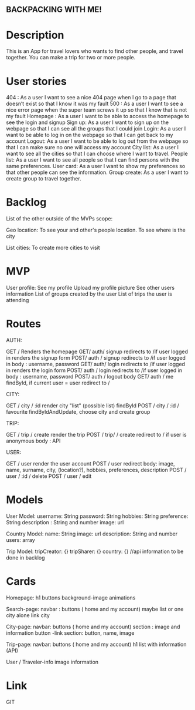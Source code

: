 ## BACKPACKING WITH ME!

# Description

This is an App for travel lovers who wants to find other people, and travel together. You can make a trip for two or more people.

# User stories

404 : As a user I want to see a nice 404 page when I go to a page that doesn’t exist so that I know it was my fault
500 : As a user I want to see a nice error page when the super team screws it up so that I know that is not my fault
Homepage : As a user I want to be able to access the homepage to see the login and signup
Sign up: As a user I want to sign up on the webpage so that I can see all the groups that I could join
Login: As a user I want to be able to log in on the webpage so that I can get back to my account
Logout: As a user I want to be able to log out from the webpage so that I can make sure no one will access my account
City list: As a user I want to see all the cities so that I can choose where I want to travel.
People list: As a user I want to see all people so that I can find persons with the same preferences.
User card: As a user I want to show my preferences so that other people can see the information.
Group create: As a user I want to create group to travel together.

# Backlog

List of the other outside of the MVPs scope:

Geo location:
To see your and other's people location.
To see where is the city

List cities:
To create more cities to visit

# MVP

User profile:
See my profile
Upload my profile picture
See other users information
List of groups created by the user
List of trips the user is attending

# Routes

AUTH:

GET / Renders the homepage
GET/ auth/ signup
    redirects to /if user logged in
    renders the signup form
POST/ auth / signup
    redirects to /if user logged in
    body : username, password
GET/ auth/ login
    redirects to /if user logged in
    renders the login form
POST/ auth / login
    redirects to /if user logged in
    body : username, password
POST/ auth / logout
    body 
GET/ auth / me
    findById, if current user = user redirect  to /

CITY:

GET / city / :id
    render city "list" (possible list)
    findById
POST / city / :id / favourite
    findByIdAndUpdate, choose city and create group

TRIP:

GET / trip / create
    render the trip
POST / trip/ / create
    redirect to / if user is anonymous
    body : API

USER:

GET / user
    render the user account
POST / user
    redirect 
    body: image, name, surname, city, (location?), hobbies, preferences, description
POST / user / :id / delete
POST / user / edit


# Models

User Model:
    username: String
    password: String
    hobbies: String
    preference: String
    description : String and number
    image: url

Country Model: 
    name: String
    image: url
    description: String and number
    users: array

Trip Model: 
    tripCreator: {}
    tripSharer: {}
    country: {}
    //api information to be done in backlog


# Cards
Homepage:
    h1
    buttons
    background-image
    animations

Search-page:
    navbar : buttons ( home and my account)
    maybe list or one city alone
    link city

City-page:
    navbar: buttons ( home and my account)
    section : image and information
    button -link
    section: button, name, image

Trip-page:
    navbar: buttons ( home and my account)
    h1
    list with information (API)

User / Traveler-info
    image
    information


# Link

GIT












